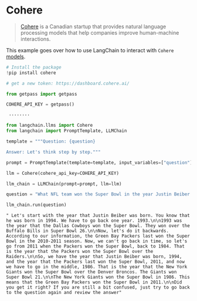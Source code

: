 # Cohere

>[Cohere](https://cohere.ai/about) is a Canadian startup that provides natural language processing models that help companies improve human-machine interactions.

This example goes over how to use LangChain to interact with `Cohere` [models](https://docs.cohere.ai/docs/generation-card).


```python
# Install the package
!pip install cohere
```


```python
# get a new token: https://dashboard.cohere.ai/

from getpass import getpass

COHERE_API_KEY = getpass()
```

     ········
    


```python
from langchain.llms import Cohere
from langchain import PromptTemplate, LLMChain
```


```python
template = """Question: {question}

Answer: Let's think step by step."""

prompt = PromptTemplate(template=template, input_variables=["question"])
```


```python
llm = Cohere(cohere_api_key=COHERE_API_KEY)
```


```python
llm_chain = LLMChain(prompt=prompt, llm=llm)
```


```python
question = "What NFL team won the Super Bowl in the year Justin Beiber was born?"

llm_chain.run(question)
```




    " Let's start with the year that Justin Beiber was born. You know that he was born in 1994. We have to go back one year. 1993.\n\n1993 was the year that the Dallas Cowboys won the Super Bowl. They won over the Buffalo Bills in Super Bowl 26.\n\nNow, let's do it backwards. According to our information, the Green Bay Packers last won the Super Bowl in the 2010-2011 season. Now, we can't go back in time, so let's go from 2011 when the Packers won the Super Bowl, back to 1984. That is the year that the Packers won the Super Bowl over the Raiders.\n\nSo, we have the year that Justin Beiber was born, 1994, and the year that the Packers last won the Super Bowl, 2011, and now we have to go in the middle, 1986. That is the year that the New York Giants won the Super Bowl over the Denver Broncos. The Giants won Super Bowl 21.\n\nThe New York Giants won the Super Bowl in 1986. This means that the Green Bay Packers won the Super Bowl in 2011.\n\nDid you get it right? If you are still a bit confused, just try to go back to the question again and review the answer"




```python

```
